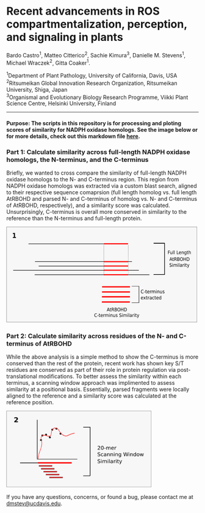 # Recent advancements in ROS compartmentalization, perception, and signaling in plants

Bardo Castro<sup>1</sup>, Matteo Citterico<sup>2</sup>, Sachie Kimura<sup>3</sup>, Danielle M. Stevens<sup>1</sup>, Michael Wraczek<sup>2</sup>, Gitta Coaker<sup>1</sup>.


<sup>1</sup>Department of Plant Pathology, University of California, Davis, USA <br />
<sup>2</sup>Ritsumeikan Global Innovation Research Organization, Ritsumeikan University, Shiga, Japan <br />
<sup>3</sup>Organismal and Evolutionary Biology Research Programme, Viikki Plant Science Centre, Helsinki University, Finland <br />


-----------------------

#### Purpose: The scripts in this repository is for processing and ploting scores of similarity for NADPH oxidase homologs. See the image below or for more details, check out this markdown file [here](process_files.md).


### Part 1: Calculate similarity across full-length NADPH oxidase homologs, the N-terminus, and the C-terminus
Briefly, we wanted to cross compare the similarity of full-length NADPH oxidase homologs to the N- and C-terminus region. This region from NADPH oxidase homologs was extracted via a custom blast search, aligned to their respective sequence comaprsion (full length homolog vs. full length AtRBOHD and parsed N- and C-terminus of homolog vs. N- and C-terminus of AtRBOHD, respectively), and a similarity score was calculated. Unsurprisingly, C-terminus is overall more conserved in similarity to the reference than the N-terminus and full-length protein. 

<img src="https://github.com/DanielleMStevens/ROS_production_review/blob/master/Images/Part1_methods_drawing.png" width="500" height="250">


### Part 2: Calculate similarity across residues of the N- and C-terminus of AtRBOHD
While the above analysis is a simple method to show the C-terminus is more conserved than the rest of the protein, recent work has shown key S/T residues are conserved as part of their role in protein regulation via post-translational modifications. To better assess the similarity within each terminus, a scanning window approach was implimented to assess similarity at a positional basis. Essentially, parsed fragments were locally aligned to the reference and a similarity score was calculated at the reference position.

<img src="https://github.com/DanielleMStevens/ROS_production_review/blob/master/Images/Part2_methods_drawing.png" width="380" height="200">

If you have any questions, concerns, or found a bug, please contact me at dmstev@ucdavis.edu.
